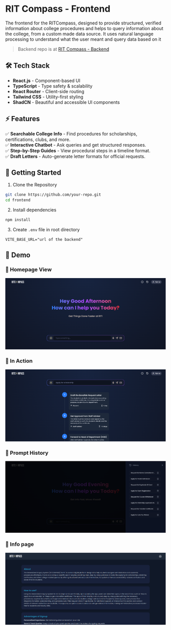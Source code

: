 # RIT Compass - Frontend

The frontend for the RITCompass, designed to provide structured, verified information about college procedures and helps
to query information about the college, from a custom made data source. It uses natural language processing to
understand what the user meant and query data based on it

> Backend repo is at [RIT Compass - Backend](https://github.com/fbn776/RITCompass-backend)

## 🛠 Tech Stack

- **React.js** - Component-based UI
- **TypeScript** - Type safety & scalability
- **React Router** - Client-side routing
- **Tailwind CSS** - Utility-first styling
- **ShadCN** - Beautiful and accessible UI components


## ⚡ Features

✅ **Searchable College Info** - Find procedures for scholarships, certifications, clubs, and more.  
✅ **Interactive Chatbot** - Ask queries and get structured responses.  
✅ **Step-by-Step Guides** - View procedural steps in a timeline format.  
✅ **Draft Letters** - Auto-generate letter formats for official requests.

## 🚀 Getting Started

1. Clone the Repository
```sh
git clone https://github.com/your-repo.git
cd frontend
```

2. Install dependencies
```sh
npm install
```

3. Create `.env` file in root directory
```dotenv
VITE_BASE_URL="url of the backend"
```

## 🎥 Demo
### 📌 Homepage View
![img1.png](/public/demoImg1.png)

### 📌 In Action
![img2.png](/public/demoImg2.png)

### 📌 Prompt History
![img4.png](/public/demoImg4.png)

### 📌 Info page
![img3.png](/public/demoImg3.png)
